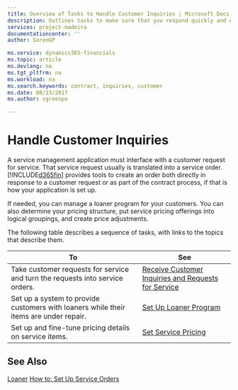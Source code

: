 ```yaml
---
title: Overview of Tasks to Handle Customer Inquiries | Microsoft Docs
description: Outlines tasks to make sure that you respond quickly and efficiently when your customers contact you.
services: project-madeira
documentationcenter: ''
author: SorenGP

ms.service: dynamics365-financials
ms.topic: article
ms.devlang: na
ms.tgt_pltfrm: na
ms.workload: na
ms.search.keywords: contract, inquiries, customer
ms.date: 08/23/2017
ms.author: sgroespe

---
```

# Handle Customer Inquiries
A service management application must interface with a customer request for service. That service request usually is translated into a service order. [!INCLUDE[d365fin](includes/d365fin_md.md)] provides tools to create an order both directly in response to a customer request or as part of the contract process, if that is how your application is set up.  
  
 If needed, you can manage a loaner program for your customers. You can also determine your pricing structure, put service pricing offerings into logical groupings, and create price adjustments.  
  
 The following table describes a sequence of tasks, with links to the topics that describe them.   
  
|**To**|**See**|  
|------------|-------------|  
|Take customer requests for service and turn the requests into service orders.|[Receive Customer Inquiries and Requests for Service](../receive-customer-inquiries-and-requests-for-service.md)|  
|Set up a system to provide customers with loaners while their items are under repair.|[Set Up Loaner Program](../set-up-loaner-program.md)|  
|Set up and fine-tune pricing details on service items.|[Set Service Pricing](../set-service-pricing.md)|  
  
## See Also  
[Loaner](../working-with-$-p_1-product-name-$-.md)
[How to: Set Up Service Orders](service-setup-service-orders)    
 